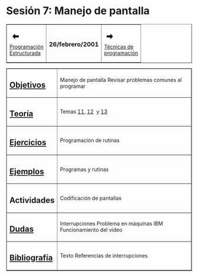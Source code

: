 # Sesión 7: Manejo de pantalla

<div align="center">

<center>

<table border="1" cellpadding="2">

<tbody>

<tr>

<td>

[![Sesión Anterior](../../images/anterior.gif)  
Programación  
Estructurada](sv06.md)

</td>

<td>

### 26/febrero/2001

</td>

<td>

[![Sesión Siguiente](../../images/sigue.gif)  
Técnicas de  
programación](sv08.md)

</td>

</tr>

</tbody>

</table>

</center>

</div>

<div align="center">

<center>

<table border="1" cellpadding="2">

<tbody>

<tr>

<td>

## [Objetivos](../Objetivos/obj07.md)

</td>

<td>Manejo de pantalla  
Revisar problemas comunes al programar</td>

</tr>

<tr>

<td>

## [Teoría](../Temas/clase11.md#teoría)

</td>

<td>

Temas [11](../Temas/clase11.md), [12](../Temas/clase12.md)  y [13](../Temas/clase13.md)</td>

</tr>

<tr>

<td>

## [Ejercicios](../Ejercicios/ejer09.md)

</td>

<td>Programación de rutinas</td>

</tr>

<tr>

<td>

## [Ejemplos](../Ejemplos/ejem08.md)

</td>

<td>Programas y rutinas</td>

</tr>

<tr>

<td>

## Actividades

</td>

<td>Codificación de pantallas</td>

</tr>

<tr>

<td>

## [Dudas](../FAQs/dudas07.md)

</td>

<td>Interrupciones  
Problema en máquinas IBM  
Funcionamiento del video</td>

</tr>

<tr>

<td>

## [Bibliografía](../Temas/clase11.md#bibliografía)

</td>

<td>Texto  
Referencias de interrupciones</td>

</tr>

</tbody>

</table>

</center>

</div>